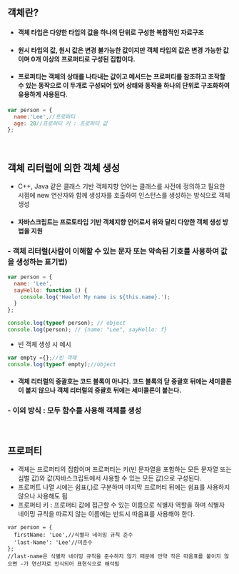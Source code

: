 ## 객체란?
- #### 객체 타입은 다양한 타입의 값을 하나의 단위로 구성한 복합적인 자료구조 
- #### 원시 타입의 값, 원시 값은 변경 불가능한 값이지만 객체 타입의 값은 변경 가능한 값이며 0개 이상의 프로퍼티로 구성된 집합이다.
- #### 프로퍼티는 객체의 상태를 나타내는 값이고 메서드는 프로퍼티를 참조하고 조작할 수 있는 동작으로 이 두개로 구성되어 있어 상태와 동작을 하나의 단위로 구조화하여 유용하게 사용된다.

```javascript
var person = {
  name:'Lee',//프로퍼티
  age: 20//프로퍼티 키 : 프로퍼티 값
};
```
<br>

## 객체 리터럴에 의한 객체 생성
- C++, Java 같은 클래스 기반 객체지향 언어는 클래스를 사전에 정의하고 필요한 시점에 new  연산자와 함께 생성자를 호출하여 인스턴스를 생성하는 방식으로 객체 생성
- #### 자바스크립트는 프로토타입 기반 객체지향 언어로서 위와 달리 다양한 객체 생성 방법을 지원

### - 객체 리터럴(사람이 이해할 수 있는 문자 또는 약속된 기호를 사용하여 값을 생성하는 표기법)
```javascript
var person = {
  name: 'Lee',
  sayHello: function () {
    console.log('Heelo! My name is ${this.name}.');
  }
};

console.log(typeof person); // object
console.log(person); // {name: "Lee", sayHello: f}
```
- 빈 객체 생성 시 예시
```javascript
var empty ={};//빈 객체
console.log(typeof empty);//object
```
- #### 객체 리터럴의 중괄호는 코드 블록이 아니다. 코드 블록의 닫 중괄호 뒤에는 세미콜론이 붙지 않으나 객체 리터럴의 중괄호 뒤에는 세미콜론이 붙는다.

### - 이외 방식 : 모두 함수를 사용해 객체를 생성

<br>

## 프로퍼티
- 객체는 프로퍼티의 집합이며 프로퍼티는 키(빈 문자열을 포함하는 모든 문자열 또는 심벌 값)와 값(자바스크립트에서 사용할 수 있는 모든 값)으로 구성된다.
- 프로퍼트 나열 시에는 쉼표(,)로 구분하며 마지막 프로퍼티 뒤에는 쉼표를 사용하지 않으나 사용해도 됨
- 프로퍼티 키 : 프로퍼티 값에 접근할 수 있는 이름으로 식별자 역할을 하며 식별자 네이밍 규칙을 따르지 않는 이름에는 반드시 따옴표를 사용해야 한다.

```javscript
var person = {
  firstName: 'Lee',//식별자 네이밍 규칙 준수
  'last-Name': 'Lee'//미준수
};
//last-name은 식별자 네이밍 규칙을 준수하지 않기 때문에 만약 작은 따옴표를 붙이지 않으면 -가 연산자로 인식되어 표현식으로 해석됨
```
